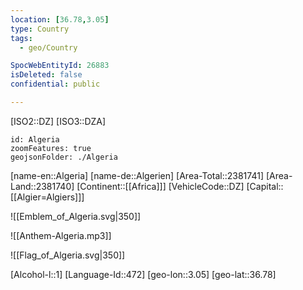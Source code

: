 ```yaml
---
location: [36.78,3.05]
type: Country
tags:
  - geo/Country

SpocWebEntityId: 26883
isDeleted: false
confidential: public

---
```

[ISO2::DZ]
[ISO3::DZA]
```leaflet
id: Algeria
zoomFeatures: true
geojsonFolder: ./Algeria
```

[name-en::Algeria]
[name-de::Algerien]
[Area-Total::2381741]
[Area-Land::2381740]
[Continent::[[Africa]]]
[VehicleCode::DZ]
[Capital::[[Algier=Algiers]]]

![[Emblem_of_Algeria.svg|350]]


![[Anthem-Algeria.mp3]]


![[Flag_of_Algeria.svg|350]]

[Alcohol-l::1]
[Language-Id::472]
[geo-lon::3.05]
[geo-lat::36.78]

